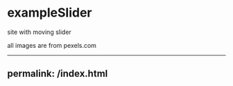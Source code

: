 # exampleSlider

site with moving slider

all images are from pexels.com

---

## permalink: /index.html
